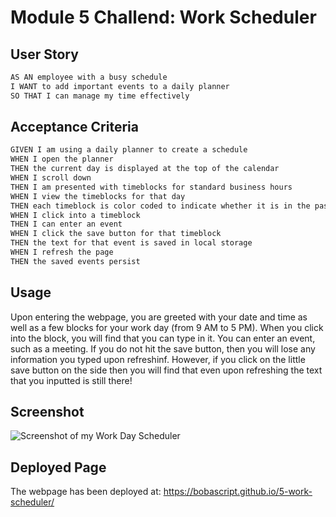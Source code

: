 # Module 5 Challend: Work Scheduler


## User Story

```md
AS AN employee with a busy schedule
I WANT to add important events to a daily planner
SO THAT I can manage my time effectively
```

## Acceptance Criteria

```md
GIVEN I am using a daily planner to create a schedule
WHEN I open the planner
THEN the current day is displayed at the top of the calendar
WHEN I scroll down
THEN I am presented with timeblocks for standard business hours
WHEN I view the timeblocks for that day
THEN each timeblock is color coded to indicate whether it is in the past, present, or future
WHEN I click into a timeblock
THEN I can enter an event
WHEN I click the save button for that timeblock
THEN the text for that event is saved in local storage
WHEN I refresh the page
THEN the saved events persist
```

## Usage

Upon entering the webpage, you are greeted with your date and time as well as a few blocks for your work day (from 9 AM to 5 PM). When you click into the block, you will find that you can type in it. You can enter an event, such as a meeting. If you do not hit the save button, then you will lose any information you typed upon refreshinf. However, if you click on the little save button on the side then you will find that even upon refreshing the text that you inputted is still there!

## Screenshot

![Screenshot of my Work Day Scheduler]()

## Deployed Page

The webpage has been deployed at: https://bobascript.github.io/5-work-scheduler/
